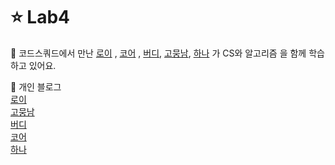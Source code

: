# ⭐ Lab4 

🌈 코드스쿼드에서 만난 [로이](https://github.com/lvalentine6) , [코어](https://github.com/meena2003) , [버디](https://github.com/birdieHyun), [고뭉남](https://github.com/KOKEONHO), [하나](https://github.com/dokkisan) 가 CS와 알고리즘 을 함께 학습하고 있어요. <br>

🙋‍ 개인 블로그    
[로이](https://rovictory.tistory.com/)  
[고뭉남](https://velog.io/@gobongyeol)   
[버디](https://velog.io/@flaehdan)   
[코어](https://hellomycoding.tistory.com/)   
[하나](https://esgibtnureins.tistory.com/)
<!--

**Here are some ideas to get you started:**

🙋‍♀️ A short introduction - what is your organization all about?
🌈 Contribution guidelines - how can the community get involved?
👩‍💻 Useful resources - where can the community find your docs? Is there anything else the community should know?
🍿 Fun facts - what does your team eat for breakfast?
🧙 Remember, you can do mighty things with the power of [Markdown](https://docs.github.com/github/writing-on-github/getting-started-with-writing-and-formatting-on-github/basic-writing-and-formatting-syntax)
-->
